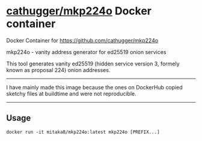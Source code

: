 # [cathugger/mkp224o](https://github.com/cathugger/mkp224o) Docker container

Docker Container for https://github.com/cathugger/mkp224o

mkp224o - vanity address generator for ed25519 onion services

This tool generates vanity ed25519 (hidden service version 3, formely known as proposal 224) onion addresses.

---

I have mainly made this image because the ones on DockerHub copied sketchy files at buildtime and were not reproducible.

---

## Usage

```
docker run -it mitaka8/mkp224o:latest mkp224o [PREFIX...]
```
